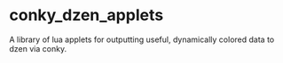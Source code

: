 conky_dzen_applets
==================

A library of lua applets for outputting useful, dynamically colored data to dzen
via conky.
